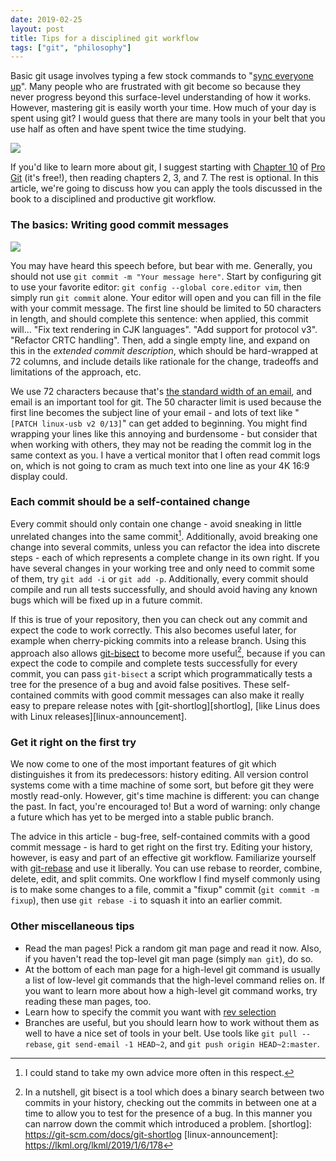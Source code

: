 ```yaml
---
date: 2019-02-25
layout: post
title: Tips for a disciplined git workflow
tags: ["git", "philosophy"]
---
```


Basic git usage involves typing a few stock commands to "[sync everyone
up](https://xkcd.com/1597/)". Many people who are frustrated with git become so
because they never progress beyond this surface-level understanding of how it
works. However, mastering git is easily worth your time. How much of your day is
spent using git? I would guess that there are many tools in your belt that you
use half as often and have spent twice the time studying.

[![](https://imgs.xkcd.com/comics/is_it_worth_the_time.png)](https://xkcd.com/1205/)

If you'd like to learn more about git, I suggest starting with [Chapter
10][ch-10] of [Pro Git][pro-git] (it's free!), then reading chapters 2, 3,
and 7. The rest is optional. In this article, we're going to discuss how you can
apply the tools discussed in the book to a disciplined and productive git
workflow.


[ch-10]: https://git-scm.com/book/en/v2/Git-Internals-Plumbing-and-Porcelain
[pro-git]:https://git-scm.com/book/en/v2

### The basics: Writing good commit messages

[![](https://imgs.xkcd.com/comics/git_commit.png)](https://xkcd.com/1296/)

You may have heard this speech before, but bear with me. Generally, you should
not use `git commit -m "Your message here"`. Start by configuring git to use
your favorite editor: `git config --global core.editor vim`, then simply run
`git commit` alone. Your editor will open and you can fill in the file with your
commit message. The first line should be limited to 50 characters in length, and
should complete this sentence: when applied, this commit will... "Fix text
rendering in CJK languages". "Add support for protocol v3". "Refactor CRTC
handling". Then, add a single empty line, and expand on this in the *extended
commit description*, which should be hard-wrapped at 72 columns, and include
details like rationale for the change, tradeoffs and limitations of the
approach, etc.

We use 72 characters because that's [the standard width of an email][rfc], and
email is an important tool for git. The 50 character limit is used because the
first line becomes the subject line of your email - and lots of text like
"`[PATCH linux-usb v2 0/13]`" can get added to beginning. You might find
wrapping your lines like this annoying and burdensome - but consider that when
working with others, they may not be reading the commit log in the same context
as you. I have a vertical monitor that I often read commit logs on, which is not
going to cram as much text into one line as your 4K 16:9 display could.

[rfc]: https://tools.ietf.org/html/rfc2822#section-2.1.1

### Each commit should be a self-contained change

Every commit should only contain one change - avoid sneaking in little unrelated
changes into the same commit[^1]. Additionally, avoid breaking one change into
several commits, unless you can refactor the idea into discrete steps - each of
which represents a complete change in its own right. If you have several changes
in your working tree and only need to commit some of them, try `git add -i` or
`git add -p`. Additionally, every commit should compile and run all tests
successfully, and should avoid having any known bugs which will be fixed up in a
future commit.

[^1]: I could stand to take my own advice more often in this respect.

If this is true of your repository, then you can check out any commit and expect
the code to work correctly. This also becomes useful later, for example when
cherry-picking commits into a release branch. Using this approach also allows
[git-bisect](https://git-scm.com/docs/git-bisect) to become more useful[^2],
because if you can expect the code to compile and complete tests successfully
for every commit, you can pass `git-bisect` a script which programmatically
tests a tree for the presence of a bug and avoid false positives. These
self-contained commits with good commit messages can also make it really easy to
prepare release notes with [git-shortlog][shortlog], [like
Linus does with Linux releases][linux-announcement].

[^2]: In a nutshell, git bisect is a tool which does a binary search between two commits in your history, checking out the commits in between one at a time to allow you to test for the presence of a bug. In this manner you can narrow down the commit which introduced a problem.
[shortlog]: https://git-scm.com/docs/git-shortlog
[linux-announcement]: https://lkml.org/lkml/2019/1/6/178

### Get it right on the first try

We now come to one of the most important features of git which distinguishes it
from its predecessors: history editing. All version control systems come with a
time machine of some sort, but before git they were mostly read-only. However,
git's time machine is different: you can change the past. In fact, you're
encouraged to! But a word of warning: only change a future which has yet to be
merged into a stable public branch.

The advice in this article - bug-free, self-contained commits with a good commit
message - is hard to get right on the first try. Editing your history, however,
is easy and part of an effective git workflow. Familiarize yourself with
[git-rebase](https://git-scm.com/book/en/v2/Git-Tools-Rewriting-History) and use
it liberally. You can use rebase to reorder, combine, delete, edit, and split
commits. One workflow I find myself commonly using is to make some changes to a
file, commit a "fixup" commit (`git commit -m fixup`), then use `git rebase -i`
to squash it into an earlier commit.

### Other miscellaneous tips

- Read the man pages! Pick a random git man page and read it now. Also, if you
  haven't read the top-level git man page (simply `man git`), do so.
- At the bottom of each man page for a high-level git command is usually a list
  of low-level git commands that the high-level command relies on. If you want
  to learn more about how a high-level git command works, try reading these man
  pages, too.
- Learn how to specify the commit you want with [rev selection][rev-select]
- Branches are useful, but you should learn how to work without them as well to
  have a nice set of tools in your belt. Use tools like `git pull --rebase`,
  `git send-email -1 HEAD~2`, and `git push origin HEAD~2:master`.

[rev-select]: https://git-scm.com/book/en/v2/Git-Tools-Revision-Selection
